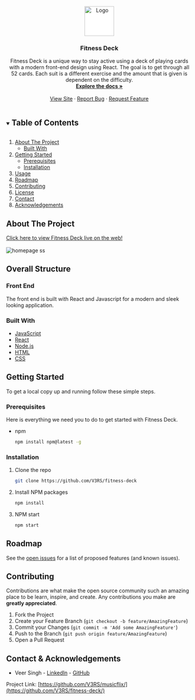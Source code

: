 <!-- PROJECT SHIELDS -->
<!--
*** I'm using markdown "reference style" links for readability.
*** Reference links are enclosed in brackets [ ] instead of parentheses ( ).
*** See the bottom of this document for the declaration of the reference variables
*** for contributors-url, forks-url, etc. This is an optional, concise syntax you may use.
*** https://www.markdownguide.org/basic-syntax/#reference-style-links
-->

<!-- PROJECT LOGO -->
<br />
<p align="center">
  <a href="https://github.com/V3RS/fitness-deck">
    <img src="https://live.staticflickr.com/65535/51169467971_17008b3e3f_t.jpg" alt="Logo" width="80" height="80" style="background-color:white">
  </a>

  <h3 align="center">Fitness Deck</h3>

  <p align="center">
    Fitness Deck is a unique way to stay active using a deck of playing cards with a modern front-end design using React. The goal is to get through all 52 cards. Each suit is a different exercise and the amount that is given is dependent on the difficulty. 
    <br />
    <a href="https://github.com/V3RS/fitness-deck/wiki"><strong>Explore the docs »</strong></a>
    <br />
    <br />
    <a href="https://fit-deck.herokuapp.com/">View Site</a>
    ·
    <a href="https://github.com/V3RS/fitness-deck/issues">Report Bug</a>
    ·
    <a href="https://github.com/V3RS/fitness-deck/issues">Request Feature</a>
  </p>
</p>

<!-- TABLE OF CONTENTS -->
<details open="open">
  <summary><h2 style="display: inline-block">Table of Contents</h2></summary>
  <ol>
    <li>
      <a href="#about-the-project">About The Project</a>
      <ul>
        <li><a href="#built-with">Built With</a></li>
      </ul>
    </li>
    <li>
      <a href="#getting-started">Getting Started</a>
      <ul>
        <li><a href="#prerequisites">Prerequisites</a></li>
        <li><a href="#installation">Installation</a></li>
      </ul>
    </li>
    <li><a href="#usage">Usage</a></li>
    <li><a href="#roadmap">Roadmap</a></li>
    <li><a href="#contributing">Contributing</a></li>
    <li><a href="#license">License</a></li>
    <li><a href="#contact">Contact</a></li>
    <li><a href="#acknowledgements">Acknowledgements</a></li>
  </ol>
</details>

<!-- ABOUT THE PROJECT -->

## About The Project

[Click here to view Fitness Deck live on the web!](https://fit-deck.herokuapp.com/)
<br>
</br>
<img src="https://live.staticflickr.com/65535/51169435056_05167c8a42_k.jpg" alt="homepage ss" />

## Overall Structure

### Front End

The front end is built with React and Javascript for a modern and sleek looking application.

### Built With

- [JavaScript](https://www.javascript.com/)
- [React](https://reactjs.org/)
- [Node.js](https://nodejs.org/en/)
- [HTML](https://html.com/)
- [CSS](http://www.css3.info/)

<!-- GETTING STARTED -->

## Getting Started

To get a local copy up and running follow these simple steps.

### Prerequisites

Here is everything we need you to do to get started with Fitness Deck.

- npm
  ```sh
  npm install npm@latest -g
  ```

### Installation

1. Clone the repo
   ```sh
   git clone https://github.com/V3RS/fitness-deck
   ```
2. Install NPM packages
   ```sh
   npm install
   ```
3. NPM start
   ```sh
   npm start
   ```

<!-- USAGE EXAMPLES -->

<!-- ## Usage  -->

<!--### An easy-to-use login with a pre-configured Demo User.  -->

 <!--![demo-login gif](imgs/demo-login.gif)  -->

<!-- ### Add a Music Video to your list
![My List](site-images/my-list.gif) -->
<!-- ## Obstacles -->

<!-- ROADMAP -->

## Roadmap

See the [open issues](https://github.com/V3RS/fitness-deck/issues) for a list of proposed features (and known issues).

<!-- CONTRIBUTING -->

## Contributing

Contributions are what make the open source community such an amazing place to be learn, inspire, and create. Any contributions you make are **greatly appreciated**.

1. Fork the Project
2. Create your Feature Branch (`git checkout -b feature/AmazingFeature`)
3. Commit your Changes (`git commit -m 'Add some AmazingFeature'`)
4. Push to the Branch (`git push origin feature/AmazingFeature`)
5. Open a Pull Request

<!-- CONTACT -->

## Contact & Acknowledgements

- Veer Singh - [LinkedIn](https://www.linkedin.com/in/veerkaran-singh-45b4a9190/) - [GitHub](https://github.com/V3RS)

Project Link: [https://github.com/V3RS/musicflix/](https://github.com/V3RS/fitness-deck/)

<!-- ACKNOWLEDGEMENTS -->
